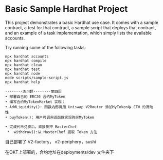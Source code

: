 # Basic Sample Hardhat Project

This project demonstrates a basic Hardhat use case. It comes with a sample contract, a test for that contract, a sample script that deploys that contract, and an example of a task implementation, which simply lists the available accounts.

Try running some of the following tasks:

```shell
npx hardhat accounts
npx hardhat compile
npx hardhat clean
npx hardhat test
npx hardhat node
node scripts/sample-script.js
npx hardhat help
```

```
--------练习题--------第四周
• 部署⾃⼰的 ERC20 合约MyToken
• 编写合约MyTokenMarket 实现：
• AddLiquidity(): 函数内部调⽤ Uniswap V2Router 添加MyToken与 ETH 的流动 性
• buyToken(): ⽤户可调⽤该函数实现购买MyToken

• 完成代币兑换后，直接质押 MasterChef
 *  withdraw():从 MasterChef 提取 Token 方法

```

自己部署了 V2-factory， v2-periphery，sushi 

在OKT上部署的，合约地址在deployments/dev 文件夹下
